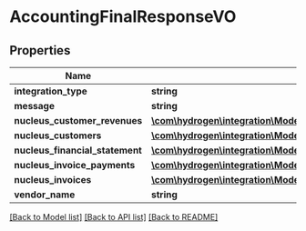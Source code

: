 # AccountingFinalResponseVO

## Properties
Name | Type | Description | Notes
------------ | ------------- | ------------- | -------------
**integration_type** | **string** |  | [optional] 
**message** | **string** |  | [optional] 
**nucleus_customer_revenues** | [**\com\hydrogen\integration\Model\AccountingCustomerRevenueResponseVO[]**](AccountingCustomerRevenueResponseVO.md) |  | [optional] 
**nucleus_customers** | [**\com\hydrogen\integration\Model\AccountingCustomerResponseVO[]**](AccountingCustomerResponseVO.md) |  | [optional] 
**nucleus_financial_statement** | [**\com\hydrogen\integration\Model\AccountingStatsResponseVO**](AccountingStatsResponseVO.md) |  | [optional] 
**nucleus_invoice_payments** | [**\com\hydrogen\integration\Model\AccountingInvoicePaymentResponseVO[]**](AccountingInvoicePaymentResponseVO.md) |  | [optional] 
**nucleus_invoices** | [**\com\hydrogen\integration\Model\AccountingInvoiceResponseVO[]**](AccountingInvoiceResponseVO.md) |  | [optional] 
**vendor_name** | **string** |  | [optional] 

[[Back to Model list]](../README.md#documentation-for-models) [[Back to API list]](../README.md#documentation-for-api-endpoints) [[Back to README]](../README.md)


